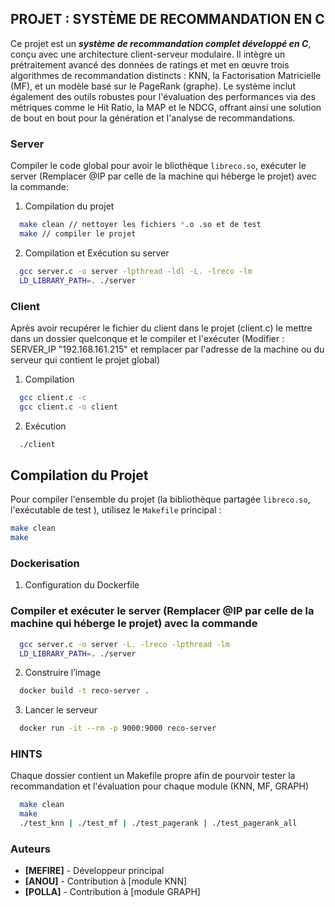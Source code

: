 ## PROJET : SYSTÈME DE RECOMMANDATION EN C


Ce projet est un ***système de recommandation complet développé en C***, conçu avec une architecture client-serveur modulaire. Il intègre un prétraitement avancé des données de ratings et met en œuvre trois algorithmes de recommandation distincts : KNN, la Factorisation Matricielle (MF), et un modèle basé sur le PageRank (graphe). Le système inclut également des outils robustes pour l'évaluation des performances via des métriques comme le Hit Ratio, la MAP et le NDCG, offrant ainsi une solution de bout en bout pour la génération et l'analyse de recommandations.


### Server 

Compiler le code global pour avoir le bliothèque `libreco.so`, exécuter le server (Remplacer @IP par celle de la machine qui héberge le projet) avec la commande:

1. Compilation du projet
```bash
  make clean // nettoyer les fichiers *.o .so et de test
  make // compiler le projet
```

2. Compilation et Exécution su server 

```bash
  gcc server.c -o server -lpthread -ldl -L. -lreco -lm
  LD_LIBRARY_PATH=. ./server
```


### Client 

Après avoir recupérer le fichier du client dans le projet (client.c) le mettre dans un dossier quelconque et le compiler et l'exécuter
(Modifier : SERVER_IP "192.168.161.215" et remplacer par l'adresse de la machine ou du serveur qui contient le projet global)

1. Compilation

```bash
  gcc client.c -c
  gcc client.c -o client
```
2. Exécution

```bash
  ./client 
```


## Compilation du Projet

Pour compiler l'ensemble du projet (la bibliothèque partagée `libreco.so`, l'exécutable de test ), utilisez le `Makefile` principal :

```bash
make clean
make 
```
### Dockerisation

1. Configuration du Dockerfile

### Compiler et exécuter le server (Remplacer @IP par celle de la machine qui héberge le projet) avec la commande 
```bash
  gcc server.c -o server -L. -lreco -lpthread -lm
  LD_LIBRARY_PATH=. ./server
```

2. Construire l’image 

```bash 
  docker build -t reco-server .
```
3. Lancer le serveur
```bash
  docker run -it --rm -p 9000:9000 reco-server
```

### HINTS

Chaque dossier contient un Makefile propre afin de pourvoir tester la recommandation et l'évaluation pour chaque module (KNN, MF, GRAPH)

```bash
  make clean
  make 
  ./test_knn | ./test_mf | ./test_pagerank | ./test_pagerank_all
```


### Auteurs

* **[MEFIRE]** - Développeur principal
* **[ANOU]** - Contribution à [module KNN]
* **[POLLA]** - Contribution à [module GRAPH]
